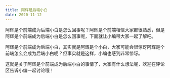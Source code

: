 ```yaml
---
title: 阿辉是后端小白
date: 2020-11-12
---
```



阿辉是个前端成为后端小白是怎么回事呢？阿辉是个前端相信大家都很熟悉，但是阿辉是个前端成为后端小白是怎么回事呢，下面就让小编带大家一起了解吧。

阿辉是个前端成为后端小白，其实就是阿辉是个小白，大家可能会很惊讶阿辉是个前端怎么会成为后端小白呢？但事实就是这样，小编也感到非常惊讶。

这就是关于阿辉是个前端成为后端小白的事情了，大家有什么想法呢，欢迎在评论区告诉小编一起讨论哦！
